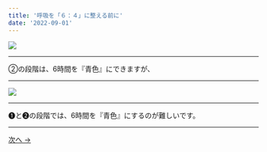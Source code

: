 ```yaml
---
title: '呼吸を「６：４」に整える前に'
date: '2022-09-01'
---
```

![](/images/004.jpg)
***
②の段階は、6時間を『青色』にできますが、
***
![](/images/004_.jpg)
***
➊と➋の段階では、6時間を『青色』にするのが難しいです。
***
[ 次へ → ](/posts/05)
